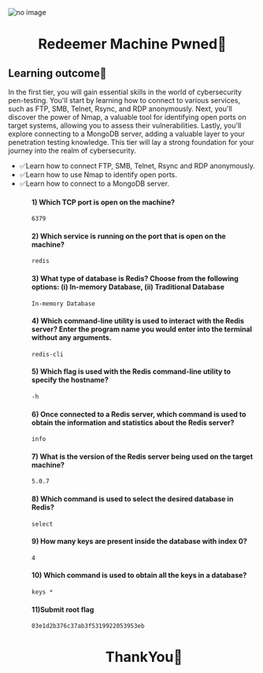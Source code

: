 <img src= "https://www.hackthebox.eu/storage/avatars/cdf77651ab0a4eca65acd5cf388b4c66.png" alt="no image">
<br>
<h1 align='center'>Redeemer Machine Pwned🎯</h1>

## Learning outcome📖
<p>
In the first tier, you will gain essential skills in the world of cybersecurity pen-testing. You'll start by learning how to connect to various services, such as FTP, SMB, Telnet, Rsync, and RDP anonymously. Next, you'll discover the power of Nmap, a valuable tool for identifying open ports on target systems, allowing you to assess their vulnerabilities. Lastly, you'll explore connecting to a MongoDB server, adding a valuable layer to your penetration testing knowledge. This tier will lay a strong foundation for your journey into the realm of cybersecurity.
</p>

<ul>
<li>✅Learn how to connect FTP, SMB, Telnet, Rsync and RDP anonymously.</li>
<li>✅Learn how to use Nmap to identify open ports.</li>
<li>✅Learn how to connect to a MongoDB server.</li>
<ul>


<h4>1) Which TCP port is open on the machine?
</h4>

```console
6379
```


<h4>2) Which service is running on the port that is open on the machine?
</h4>

```console
redis
```


<h4>3) What type of database is Redis? Choose from the following options: (i) In-memory Database, (ii) Traditional Database
</h4>

```console
In-memory Database
```

<h4>4) Which command-line utility is used to interact with the Redis server? Enter the program name you would enter into the terminal without any arguments.
</h4>

```console
redis-cli
```

<h4>5) Which flag is used with the Redis command-line utility to specify the hostname?
</h4>

```console
-h
```


<h4>6) Once connected to a Redis server, which command is used to obtain the information and statistics about the Redis server?
</h4>

```console
info
```


<h4>7) What is the version of the Redis server being used on the target machine?
</h4>

```console
5.0.7
```


<h4>8) Which command is used to select the desired database in Redis?
</h4>

```console
select
```
<h4>9) How many keys are present inside the database with index 0?
</h4>

```console
4
```
<h4>10) Which command is used to obtain all the keys in a database?
</h4>

```console
keys *
```
<h4>11)Submit root flag
</h4>

```console
03e1d2b376c37ab3f5319922053953eb
```

<h1 align="center">ThankYou🎉</h1>